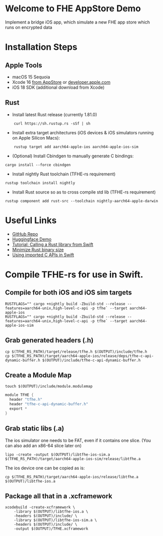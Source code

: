 #  Welcome to FHE AppStore Demo  

Implement a bridge iOS app, which simulate a new FHE app store which runs on encrypted data

# Installation Steps
## Apple Tools
- macOS 15 Sequoia
- Xcode 16 [from AppStore](https://apps.apple.com/fr/app/xcode/id497799835) or [developer.apple.com](https://developer.apple.com/download/applications/)
- iOS 18 SDK (additional download from Xcode)

## Rust
- Install latest Rust release (currently 1.81.0)
```shell
    curl https://sh.rustup.rs -sSf | sh
``` 

- Install extra target architectures (iOS devices & iOS simulators running on Apple Silicon Macs):
```shell
    rustup target add aarch64-apple-ios aarch64-apple-ios-sim
```

- (Optional) Install Cbindgen to manually generate C bindings:
```shell
cargo install --force cbindgen
```

- Install nightly Rust toolchain (TFHE-rs requirement)
```shell
rustup toolchain install nightly
```

- Install Rust source so as to cross compile std lib (TFHE-rs requirement)
```shell
rustup component add rust-src --toolchain nightly-aarch64-apple-darwin
```

# Useful Links
- [GitHub Repo](https://github.com/zama-ai/fhe_appstore_on_ios)
- [Huggingface Demo](https://huggingface.co/spaces/zama-fhe/encrypted_image_filtering)
- [Tutorial: Calling a Rust library from Swift](https://medium.com/@kennethyoel/a-swiftly-oxidizing-tutorial-44b86e8d84f5)
- [Minimize Rust binary size](https://github.com/johnthagen/min-sized-rust)
- [Using imported C APIs in Swift](https://developer.apple.com/documentation/swift/imported-c-and-objective-c-apis)


# Compile TFHE-rs for use in Swift.

## Compile for both iOS and iOS sim targets
```shell
RUSTFLAGS="" cargo +nightly build -Zbuild-std --release --features=aarch64-unix,high-level-c-api -p tfhe` --target aarch64-apple-ios
RUSTFLAGS="" cargo +nightly build -Zbuild-std --release --features=aarch64-unix,high-level-c-api -p tfhe` --target aarch64-apple-ios-sim
```

## Grab generated headers (.h)
```shell
cp $(TFHE_RS_PATH)/target/release/tfhe.h $(OUTPUT)/include/tfhe.h
cp $(TFHE_RS_PATH)/target/aarch64-apple-ios/release/deps/tfhe-c-api-dynamic-buffer.h $(OUTPUT)/include/tfhe-c-api-dynamic-buffer.h
```

## Create a Module Map
```shell
touch $(OUTPUT)/include/module.modulemap
```

```swift
module TFHE {
  header "tfhe.h"
  header "tfhe-c-api-dynamic-buffer.h"
  export *
}
```

## Grab static libs (.a)
The ios simulator one needs to be FAT, even if it contains one slice. (You can also add an x86-64 slice later on)
```shell
lipo -create -output $(OUTPUT)/libtfhe-ios-sim.a $(TFHE_RS_PATH)/target/aarch64-apple-ios-sim/release/libtfhe.a
```

The ios device one can be copied as is:
```shell
cp $(TFHE_RS_PATH)/target/aarch64-apple-ios/release/libtfhe.a $(OUTPUT)/libtfhe-ios.a
```

## Package all that in a .xcframework
```shell
xcodebuild -create-xcframework \
    -library $(OUTPUT)/libtfhe-ios.a \
    -headers $(OUTPUT)/include/ \
    -library $(OUTPUT)/libtfhe-ios-sim.a \
    -headers $(OUTPUT)/include/ \
    -output $(OUTPUT)/TFHE.xcframework
```

